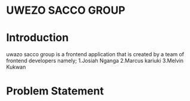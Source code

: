 # UWEZO SACCO GROUP

# Introduction
uwazo sacco group is a frontend application that is created by a team of frontend developers namely;
    1.Josiah Nganga
    2.Marcus kariuki
    3.Melvin Kukwan

# Problem Statement
    